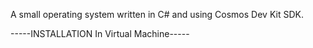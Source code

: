 A small operating system written in C# and using Cosmos Dev Kit SDK.

-----INSTALLATION In Virtual Machine-----
